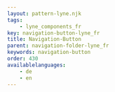 ```yaml
---
layout: pattern-lyne.njk
tags: 
    - lyne_components_fr
key: navigation-button-lyne_fr
title: Navigation-Button
parent: navigation-folder-lyne_fr
keywords: navigation-button
order: 430
availablelanguages: 
    - de
    - en
---
```

